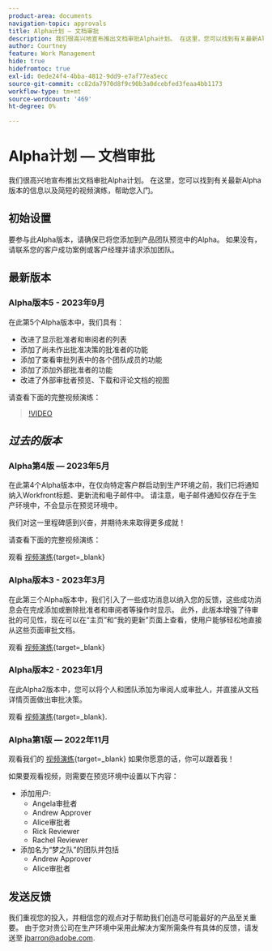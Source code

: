 ```yaml
---
product-area: documents
navigation-topic: approvals
title: Alpha计划 — 文档审批
description: 我们很高兴地宣布推出文档审批Alpha计划。 在这里，您可以找到有关最新Alpha版本的信息以及简短的视频演练，帮助您入门。
author: Courtney
feature: Work Management
hide: true
hidefromtoc: true
exl-id: 0ede24f4-4bba-4812-9dd9-e7af77ea5ecc
source-git-commit: cc82da7970d8f9c90b3a0dcebfed3feaa4bb1173
workflow-type: tm+mt
source-wordcount: '469'
ht-degree: 0%

---
```


# Alpha计划 — 文档审批

我们很高兴地宣布推出文档审批Alpha计划。 在这里，您可以找到有关最新Alpha版本的信息以及简短的视频演练，帮助您入门。

## 初始设置

要参与此Alpha版本，请确保已将您添加到产品团队预览中的Alpha。 如果没有，请联系您的客户成功案例或客户经理并请求添加团队。

## 最新版本

### Alpha版本5 - 2023年9月

在此第5个Alpha版本中，我们具有：

* 改进了显示批准者和审阅者的列表
* 添加了尚未作出批准决策的批准者的功能
* 添加了查看审批列表中的各个团队成员的功能
* 添加了添加外部批准者的功能
* 改进了外部审批者预览、下载和评论文档的视图

请查看下面的完整视频演练：

>[!VIDEO](https://video.tv.adobe.com/v/3424613/)

## _过去的版本_

### Alpha第4版 — 2023年5月

在此第4个Alpha版本中，在仅向特定客户群启动到生产环境之前，我们已将通知纳入Workfront标题、更新流和电子邮件中。 请注意，电子邮件通知仅存在于生产环境中，不会显示在预览环境中。 <!--If you're interested in having this release implemented in your production environment on June 14th, please reach out to me directly at jbarron@adobe.com.-->

我们对这一里程碑感到兴奋，并期待未来取得更多成就！

请查看下面的完整视频演练：

观看 [视频演练](https://video.tv.adobe.com/v/3420094/){target=_blank}

### Alpha版本3 - 2023年3月

在此第三个Alpha版本中，我们引入了一些成功消息以纳入您的反馈，这些成功消息会在完成添加或删除批准者和审阅者等操作时显示。 此外，此版本增强了待审批的可见性，现在可以在“主页”和“我的更新”页面上查看，使用户能够轻松地直接从这些页面审批文档。

观看 [视频演练](https://video.tv.adobe.com/v/3417854/){target=_blank}

### Alpha版本2 - 2023年1月

在此Alpha2版本中，您可以将个人和团队添加为审阅人或审批人，并直接从文档详情页面做出审批决策。

观看 [视频演练](https://video.tv.adobe.com/v/3413941){target=_blank}.

### Alpha第1版 — 2022年11月

观看我们的 [视频演练](https://video.tv.adobe.com/v/3412837){target=_blank} 如果你愿意的话，你可以跟着我！

如果要观看视频，则需要在预览环境中设置以下内容：

* 添加用户:
   * Angela审批者
   * Andrew Approver
   * Alice审批者
   * Rick Reviewer
   * Rachel Reviewer
* 添加名为“梦之队”的团队并包括
   * Andrew Approver
   * Alice审批者

## 发送反馈

我们重视您的投入，并相信您的观点对于帮助我们创造尽可能最好的产品至关重要。 由于您对贵公司在生产环境中采用此解决方案所需条件有具体的反馈，请发送至 [jbarron@adobe.com](mailto:jbarron@adobe.com).
